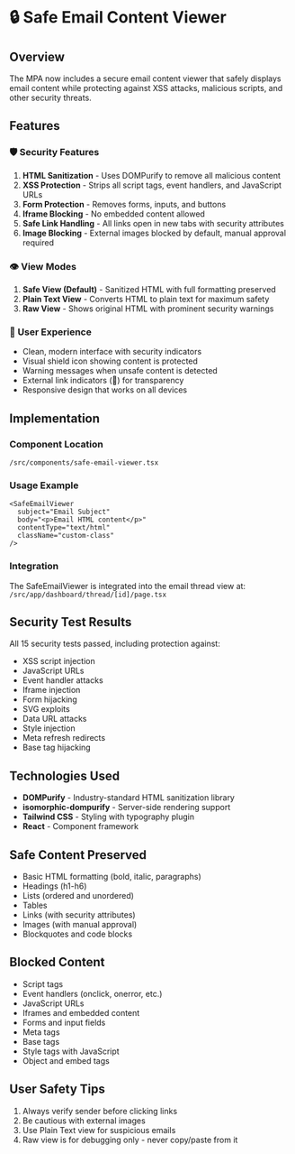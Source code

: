 # 🔒 Safe Email Content Viewer

## Overview
The MPA now includes a secure email content viewer that safely displays email content while protecting against XSS attacks, malicious scripts, and other security threats.

## Features

### 🛡️ Security Features
1. **HTML Sanitization** - Uses DOMPurify to remove all malicious content
2. **XSS Protection** - Strips all script tags, event handlers, and JavaScript URLs
3. **Form Protection** - Removes forms, inputs, and buttons
4. **Iframe Blocking** - No embedded content allowed
5. **Safe Link Handling** - All links open in new tabs with security attributes
6. **Image Blocking** - External images blocked by default, manual approval required

### 👁️ View Modes
1. **Safe View (Default)** - Sanitized HTML with full formatting preserved
2. **Plain Text View** - Converts HTML to plain text for maximum safety
3. **Raw View** - Shows original HTML with prominent security warnings

### 🎨 User Experience
- Clean, modern interface with security indicators
- Visual shield icon showing content is protected
- Warning messages when unsafe content is detected
- External link indicators (🔗) for transparency
- Responsive design that works on all devices

## Implementation

### Component Location
`/src/components/safe-email-viewer.tsx`

### Usage Example
```tsx
<SafeEmailViewer 
  subject="Email Subject"
  body="<p>Email HTML content</p>"
  contentType="text/html"
  className="custom-class"
/>
```

### Integration
The SafeEmailViewer is integrated into the email thread view at:
`/src/app/dashboard/thread/[id]/page.tsx`

## Security Test Results
All 15 security tests passed, including protection against:
- XSS script injection
- JavaScript URLs
- Event handler attacks
- Iframe injection
- Form hijacking
- SVG exploits
- Data URL attacks
- Style injection
- Meta refresh redirects
- Base tag hijacking

## Technologies Used
- **DOMPurify** - Industry-standard HTML sanitization library
- **isomorphic-dompurify** - Server-side rendering support
- **Tailwind CSS** - Styling with typography plugin
- **React** - Component framework

## Safe Content Preserved
- Basic HTML formatting (bold, italic, paragraphs)
- Headings (h1-h6)
- Lists (ordered and unordered)
- Tables
- Links (with security attributes)
- Images (with manual approval)
- Blockquotes and code blocks

## Blocked Content
- Script tags
- Event handlers (onclick, onerror, etc.)
- JavaScript URLs
- Iframes and embedded content
- Forms and input fields
- Meta tags
- Base tags
- Style tags with JavaScript
- Object and embed tags

## User Safety Tips
1. Always verify sender before clicking links
2. Be cautious with external images
3. Use Plain Text view for suspicious emails
4. Raw view is for debugging only - never copy/paste from it